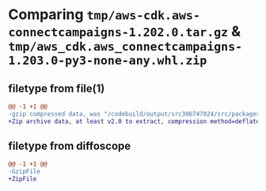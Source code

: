 # Comparing `tmp/aws-cdk.aws-connectcampaigns-1.202.0.tar.gz` & `tmp/aws_cdk.aws_connectcampaigns-1.203.0-py3-none-any.whl.zip`

## filetype from file(1)

```diff
@@ -1 +1 @@
-gzip compressed data, was "/codebuild/output/src306747024/src/packages/@aws-cdk/aws-connectcampaigns/dist/python/aws-cdk.aws-connectcampaigns-1.202.0.tar", last modified: Fri May 19 23:12:30 2023, max compression
+Zip archive data, at least v2.0 to extract, compression method=deflate
```

## filetype from diffoscope

```diff
@@ -1 +1 @@
-GzipFile
+ZipFile
```

